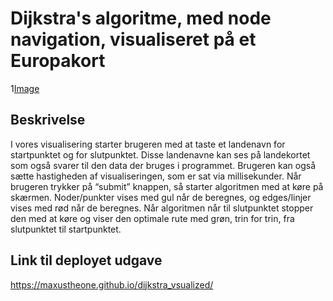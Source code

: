 # Dijkstra's algoritme, med node navigation, visualiseret på et Europakort

1[Image](./assets/europe-blank-map-hd.jpg)

## Beskrivelse

I vores visualisering starter brugeren med at taste et landenavn for startpunktet og for slutpunktet. Disse landenavne kan ses på landekortet som også svarer til den data der bruges i programmet. Brugeren kan også sætte hastigheden af visualiseringen, som er sat via millisekunder. Når brugeren trykker på “submit” knappen, så starter algoritmen med at køre på skærmen. Noder/punkter vises med gul når de beregnes, og edges/linjer vises med rød når de beregnes. Når algoritmen når til slutpunktet stopper den med at køre og viser den optimale rute med grøn, trin for trin, fra slutpunktet til startpunktet.

## Link til deployet udgave

https://maxustheone.github.io/dijkstra_vsualized/
